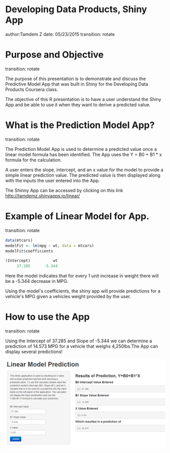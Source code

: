 Developing Data Products, Shiny App
========================================================
author:Tamdem Z
date: 05/23/2015
transition: rotate


Purpose and Objective
========================================================
transition: rotate

The purpose of this presentation is to demonstrate and discuss the Predictive Model App that was built in Shiny for the Developing Data Products Coursera class.

The objective of this R presentation is to have a user understand the Shiny App and be able to use it when they want to derive a predicted value.

What is the Prediction Model App?
========================================================
transition: rotate

The Prediction Model App is used to determine a predicted value once a linear model formula has been identified. The App uses the Y = B0 + B1 * x formula for the calculation.

A user enters the slope, intercept, and an x value for the model to provide a simple linear prediction value. The predicted value is then displayed along with the inputs the user entered into the App.

The Shinny App can be accessed by clicking on this link http://tamdemz.shinyapps.io/linear/


Example of Linear Model for App.
========================================================
transition: rotate


```r
data(mtcars)
modelFit <- lm(mpg ~ wt, data = mtcars)
modelFit$coefficients
```



```r
(Intercept)          wt 
     37.285      -5.344 
```

Here the model indicates that for every 1 unit increase in weight there will be a -5.344 decrease in MPG.

Using the model's coefficients, the shiny app will provide predictions for a vehicle's MPG given a vehicles weight provided by the user.


How to use the App
========================================================
transition: rotate

Using the Intercept of 37.285 and Slope of -5.344 we can determine a prediction of 14.573 MPG for a vehicle that weighs 4,250lbs.The App can display several predictions! 

![alt text](App.png)
